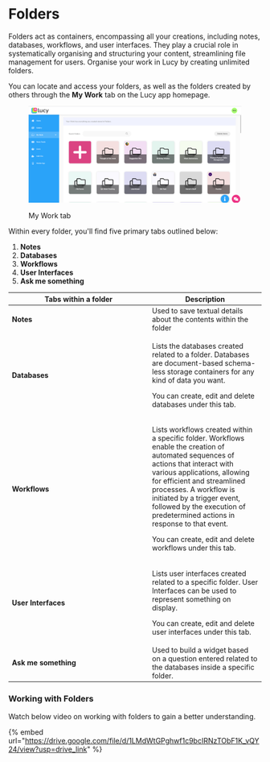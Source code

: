 # Folders

Folders act as containers, encompassing all your creations, including notes, databases, workflows, and user interfaces. They play a crucial role in systematically organising and structuring your content, streamlining file management for users. Organise your work in Lucy by creating unlimited folders.

You can locate and access your folders, as well as the folders created by others through the **My Work** tab on the Lucy app homepage.

<figure><img src="../.gitbook/assets/LC_Projects_S1.png" alt=""><figcaption><p>My Work tab</p></figcaption></figure>



Within every folder, you'll find five primary tabs outlined below:

1. **Notes**
2. **Databases**
3. **Workflows**
4. **User Interfaces**
5. **Ask me something**



<table><thead><tr><th width="265">Tabs within a folder</th><th>Description</th></tr></thead><tbody><tr><td><strong>Notes</strong></td><td>Used to save textual details about the contents within the folder</td></tr><tr><td><strong>Databases</strong></td><td><p>Lists the databases created related to a folder. Databases are document-based schema-less storage containers for any kind of data you want. </p><p></p><p>You can create, edit and delete databases under this tab.</p></td></tr><tr><td><strong>Workflows</strong></td><td><p>Lists workflows created within a specific folder. Workflows enable the creation of automated sequences of actions that interact with various applications, allowing for efficient and streamlined processes. A workflow is initiated by a trigger event, followed by the execution of predetermined actions in response to that event. </p><p></p><p>You can create, edit and delete workflows under this tab. </p></td></tr><tr><td><strong>User Interfaces</strong></td><td><p>Lists user interfaces created related to a specific folder. User Interfaces can be used to represent something on display. </p><p></p><p>You can create, edit and delete user interfaces under this tab.</p></td></tr><tr><td><strong>Ask me something</strong></td><td>Used to build a widget based on a question entered related to the databases inside a specific folder.</td></tr></tbody></table>

### Working with Folders

Watch below video on working with folders to gain a better understanding.

{% embed url="https://drive.google.com/file/d/1LMdWtGPghwf1c9bcIRNzTObF1K_vQY24/view?usp=drive_link" %}
